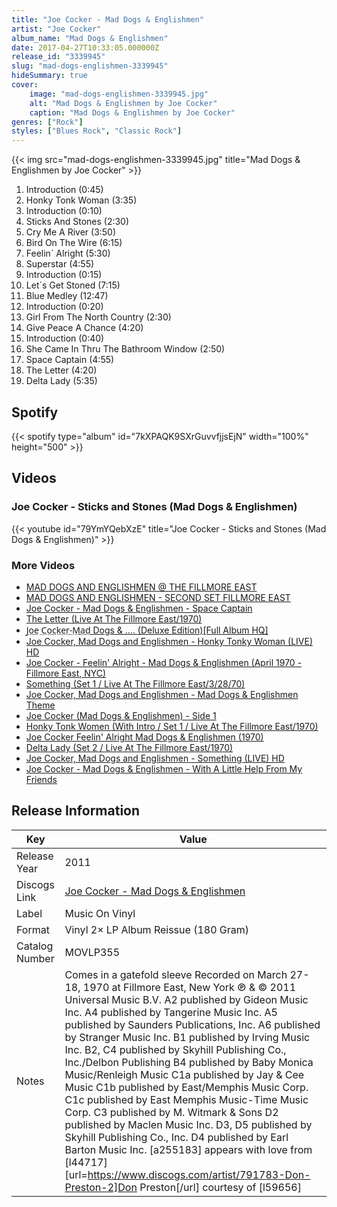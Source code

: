 ```yaml
---
title: "Joe Cocker - Mad Dogs & Englishmen"
artist: "Joe Cocker"
album_name: "Mad Dogs & Englishmen"
date: 2017-04-27T10:33:05.000000Z
release_id: "3339945"
slug: "mad-dogs-englishmen-3339945"
hideSummary: true
cover:
    image: "mad-dogs-englishmen-3339945.jpg"
    alt: "Mad Dogs & Englishmen by Joe Cocker"
    caption: "Mad Dogs & Englishmen by Joe Cocker"
genres: ["Rock"]
styles: ["Blues Rock", "Classic Rock"]
---
```


{{< img src="mad-dogs-englishmen-3339945.jpg" title="Mad Dogs & Englishmen by Joe Cocker" >}}

<!-- section break -->

1. Introduction (0:45)
2. Honky Tonk Woman (3:35)
3. Introduction (0:10)
4. Sticks And Stones (2:30)
5. Cry Me A River (3:50)
6. Bird On The Wire (6:15)
7. Feelin´ Alright (5:30)
8. Superstar (4:55)
9. Introduction (0:15)
10. Let´s Get Stoned (7:15)
11. Blue Medley (12:47)
12. Introduction (0:20)
13. Girl From The North Country (2:30)
14. Give Peace A Chance (4:20)
15. Introduction (0:40)
16. She Came In Thru The Bathroom Window (2:50)
17. Space Captain (4:55)
18. The Letter (4:20)
19. Delta Lady (5:35)

<!-- section break -->


## Spotify
{{< spotify type="album" id="7kXPAQK9SXrGuvvfjjsEjN" width="100%" height="500" >}}



## Videos
### Joe Cocker - Sticks and Stones (Mad Dogs & Englishmen)
{{< youtube id="79YmYQebXzE" title="Joe Cocker - Sticks and Stones (Mad Dogs & Englishmen)" >}}<br>

### More Videos

- [MAD DOGS AND ENGLISHMEN @ THE FILLMORE EAST](https://www.youtube.com/watch?v=Ia-IoPMR9Uo)
- [MAD DOGS AND ENGLISHMEN - SECOND SET FILLMORE EAST](https://www.youtube.com/watch?v=2cLV_pIPdNE)
- [Joe Cocker  - Mad Dogs & Englishmen - Space Captain](https://www.youtube.com/watch?v=-407iUd_pFY)
- [The Letter (Live At The Fillmore East/1970)](https://www.youtube.com/watch?v=LlX5IWwizGg)
- [J̤o̤e̤ ̤C̤o̤c̤k̤e̤r̤-̤M̤a̤d̤ Dogs & .... (Deluxe Edition)[Full Album HQ]](https://www.youtube.com/watch?v=tr7EOkIgiqo)
- [Joe Cocker, Mad Dogs and Englishmen - Honky Tonky Woman (LIVE) HD](https://www.youtube.com/watch?v=P8tqpe99QJw)
- [Joe Cocker - Feelin' Alright - Mad Dogs & Englishmen (April 1970 - Fillmore East, NYC)](https://www.youtube.com/watch?v=uJMzuGVQRyc)
- [Something (Set 1 / Live At The Fillmore East/3/28/70)](https://www.youtube.com/watch?v=EIjikyrW8ak)
- [Joe Cocker, Mad Dogs and Englishmen - Mad Dogs & Englishmen Theme](https://www.youtube.com/watch?v=YrK5GZGqxNg)
- [Joe Cocker (Mad Dogs & Englishmen) - Side 1](https://www.youtube.com/watch?v=7WdO95H_k-4)
- [Honky Tonk Women (With Intro / Set 1 / Live At The Fillmore East/1970)](https://www.youtube.com/watch?v=mkR-RCx2CTo)
- [Joe Cocker Feelin' Alright Mad Dogs & Englishmen (1970)](https://www.youtube.com/watch?v=Xy3NFzw_cfY)
- [Delta Lady (Set 2 / Live At The Fillmore East/1970)](https://www.youtube.com/watch?v=cXwD6mBxFgM)
- [Joe Cocker, Mad Dogs and Englishmen - Something (LIVE) HD](https://www.youtube.com/watch?v=kiT5J61f588)
- [Joe Cocker - Mad Dogs & Englishmen - With A Little Help From My Friends](https://www.youtube.com/watch?v=n6splB7acXc)


## Release Information
|  Key           | Value                                                |
| ---------------| ---------------------------------------------------- |
| Release Year   | 2011                                   |
| Discogs Link   | [Joe Cocker - Mad Dogs & Englishmen](https://www.discogs.com/release/3339945-Joe-Cocker-Mad-Dogs-Englishmen) |
| Label          | Music On Vinyl |
| Format         | Vinyl 2× LP Album Reissue (180 Gram) |
| Catalog Number | MOVLP355 |
| Notes | Comes in a gatefold sleeve  Recorded on March 27-18, 1970 at Fillmore East, New York  ℗ & © 2011 Universal Music B.V. A2 published by Gideon Music Inc. A4 published by Tangerine Music Inc. A5 published by Saunders Publications, Inc. A6 published by Stranger Music Inc. B1 published by Irving Music Inc. B2, C4 published by Skyhill Publishing Co., Inc./Delbon Publishing  B4 published by Baby Monica Music/Renleigh Music C1a published by Jay & Cee Music C1b published by East/Memphis Music Corp. C1c published by East Memphis Music-Time Music Corp. C3 published by M. Witmark & Sons D2 published by Maclen Music Inc. D3, D5 published by Skyhill Publishing Co., Inc. D4 published by Earl Barton Music Inc.  [a255183] appears with love from [l44717] [url=https://www.discogs.com/artist/791783-Don-Preston-2]Don Preston[/url] courtesy of [l59656]    |
